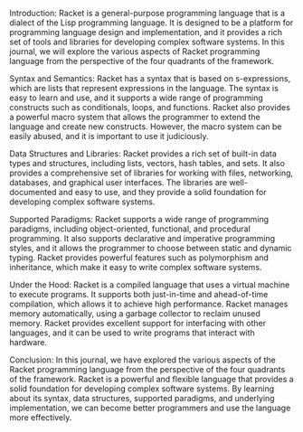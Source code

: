 Introduction:
Racket is a general-purpose programming language that is a dialect of the Lisp programming language. It is designed to be a platform for programming language 
design and implementation, and it provides a rich set of tools and libraries for developing complex software systems. In this journal, we will explore the various 
aspects of Racket programming language from the perspective of the four quadrants of the framework.

Syntax and Semantics:
Racket has a syntax that is based on s-expressions, which are lists that represent expressions in the language. The syntax is easy to learn and use, and it 
supports a wide range of programming constructs such as conditionals, loops, and functions. Racket also provides a powerful macro system that allows the programmer 
to extend the language and create new constructs. However, the macro system can be easily abused, and it is important to use it judiciously.

Data Structures and Libraries:
Racket provides a rich set of built-in data types and structures, including lists, vectors, hash tables, and sets. It also provides a comprehensive set of 
libraries for working with files, networking, databases, and graphical user interfaces. The libraries are well-documented and easy to use, and they provide a solid 
foundation for developing complex software systems.

Supported Paradigms:
Racket supports a wide range of programming paradigms, including object-oriented, functional, and procedural programming. It also supports declarative
and imperative programming styles, and it allows the programmer to choose between static and dynamic typing. Racket provides powerful features such as polymorphism 
and inheritance, which make it easy to write complex software systems.

Under the Hood:
Racket is a compiled language that uses a virtual machine to execute programs. It supports both just-in-time and ahead-of-time compilation, which allows it to 
achieve high performance. Racket manages memory automatically, using a garbage collector to reclaim unused memory. Racket provides excellent support for interfacing 
with other languages, and it can be used to write programs that interact with hardware.

Conclusion:
In this journal, we have explored the various aspects of the Racket programming language from the perspective of the four quadrants of the framework. 
Racket is a powerful and flexible language that provides a solid foundation for developing complex software systems. By learning about its syntax, data structures, 
supported paradigms, and underlying implementation, we can become better programmers and use the language more effectively.
